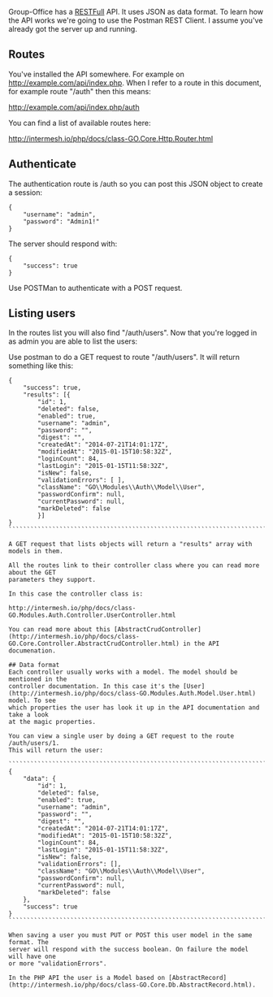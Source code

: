 Group-Office has a [RESTFull](http://en.wikipedia.org/wiki/Representational_state_transfer)
API. It uses JSON as data format. To learn how the API works we're going to use the Postman REST Client. I assume you've already got the server up and running.

## Routes
You've installed the API somewhere. For example on http://example.com/api/index.php. 
When I refer to a route in this document, for example route "/auth" then this means:

http://example.com/api/index.php/auth

You can find a list of available routes here:

http://intermesh.io/php/docs/class-GO.Core.Http.Router.html

## Authenticate

The authentication route is /auth so you can post this JSON object to create a
session:

```````````````````````````````````````````
{
	"username": "admin",
	"password": "Admin1!"
}
```````````````````````````````````````````

The server should respond with:

``````````````````
{
	"success": true
}
``````````````````

Use POSTMan to authenticate with a POST request.

## Listing users

In the routes list you will also find "/auth/users". Now that you're logged in as
admin you are able to list the users:

Use postman to do a GET request to route "/auth/users". It will return something like this:

`````````````````````````````````````````````````````````````````````````````````
{
	"success": true,
	"results": [{
		"id": 1,
		"deleted": false,
		"enabled": true,
		"username": "admin",
		"password": "",
		"digest": "",
		"createdAt": "2014-07-21T14:01:17Z",
		"modifiedAt": "2015-01-15T10:58:32Z",
		"loginCount": 84,
		"lastLogin": "2015-01-15T11:58:32Z",
		"isNew": false,
		"validationErrors": [ ],
		"className": "GO\\Modules\\Auth\\Model\\User",
		"passwordConfirm": null,
		"currentPassword": null,
		"markDeleted": false
		}]
}
````````````````````````````````````````````````````````````````````````````````

A GET request that lists objects will return a "results" array with models in them.

All the routes link to their controller class where you can read more about the GET 
parameters they support.

In this case the controller class is:

http://intermesh.io/php/docs/class-GO.Modules.Auth.Controller.UserController.html

You can read more about this [AbstractCrudController](http://intermesh.io/php/docs/class-GO.Core.Controller.AbstractCrudController.html) in the API documenation.

## Data format
Each controller usually works with a model. The model should be mentioned in the
controller documentation. In this case it's the [User](http://intermesh.io/php/docs/class-GO.Modules.Auth.Model.User.html) model. To see
which properties the user has look it up in the API documentation and take a look
at the magic properties.

You can view a single user by doing a GET request to the route /auth/users/1.
This will return the user:

````````````````````````````````````````````````````````````````````````````````
{
    "data": {
        "id": 1,
        "deleted": false,
        "enabled": true,
        "username": "admin",
        "password": "",
        "digest": "",
        "createdAt": "2014-07-21T14:01:17Z",
        "modifiedAt": "2015-01-15T10:58:32Z",
        "loginCount": 84,
        "lastLogin": "2015-01-15T11:58:32Z",
        "isNew": false,
        "validationErrors": [],
        "className": "GO\\Modules\\Auth\\Model\\User",
        "passwordConfirm": null,
        "currentPassword": null,
        "markDeleted": false
    },
    "success": true
}
````````````````````````````````````````````````````````````````````````````````

When saving a user you must PUT or POST this user model in the same format. The 
server will respond with the success boolean. On failure the model will have one
or more "validationErrors".

In the PHP API the user is a Model based on [AbstractRecord](http://intermesh.io/php/docs/class-GO.Core.Db.AbstractRecord.html).
